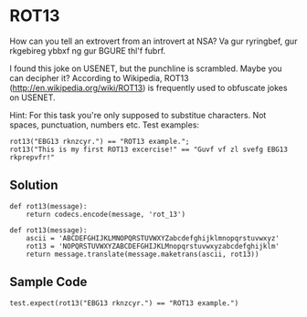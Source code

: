 # ROT13
How can you tell an extrovert from an introvert at NSA? Va gur ryringbef, gur rkgebireg ybbxf ng gur BGURE thl'f fubrf.

I found this joke on USENET, but the punchline is scrambled. Maybe you can decipher it? According to Wikipedia, ROT13 (http://en.wikipedia.org/wiki/ROT13) is frequently used to obfuscate jokes on USENET.

Hint: For this task you're only supposed to substitue characters. Not spaces, punctuation, numbers etc. Test examples:
```
rot13("EBG13 rknzcyr.") == "ROT13 example.";
rot13("This is my first ROT13 excercise!" == "Guvf vf zl svefg EBG13 rkprepvfr!"
```

## Solution
```
def rot13(message):
    return codecs.encode(message, 'rot_13')

```
```
def rot13(message):
    ascii = 'ABCDEFGHIJKLMNOPQRSTUVWXYZabcdefghijklmnopqrstuvwxyz'
    rot13 = 'NOPQRSTUVWXYZABCDEFGHIJKLMnopqrstuvwxyzabcdefghijklm'
    return message.translate(message.maketrans(ascii, rot13))
```

## Sample Code
```
test.expect(rot13("EBG13 rknzcyr.") == "ROT13 example.")
```